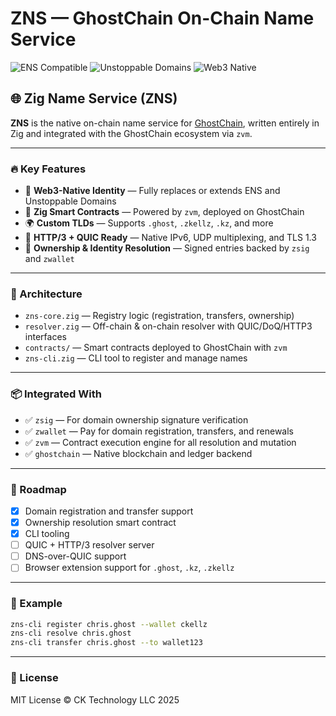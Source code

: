 # ZNS — GhostChain On-Chain Name Service

![ENS Compatible](https://img.shields.io/badge/Compatible-ENS-blueviolet)
![Unstoppable Domains](https://img.shields.io/badge/Web3-Unstoppable%20Domains-purple)
![Web3 Native](https://img.shields.io/badge/Web3-Native%20Name%20Service-brightgreen)

## 🌐 Zig Name Service (ZNS)

**ZNS** is the native on-chain name service for [GhostChain](https://ghostchain.io), written entirely in Zig and integrated with the GhostChain ecosystem via `zvm`.

---

### 🔥 Key Features

* 📛 **Web3-Native Identity** — Fully replaces or extends ENS and Unstoppable Domains
* 🔗 **Zig Smart Contracts** — Powered by `zvm`, deployed on GhostChain
* 🌍 **Custom TLDs** — Supports `.ghost`, `.zkellz`, `.kz`, and more
* 🚀 **HTTP/3 + QUIC Ready** — Native IPv6, UDP multiplexing, and TLS 1.3
* 🔐 **Ownership & Identity Resolution** — Signed entries backed by `zsig` and `zwallet`

---

### 🧠 Architecture

* `zns-core.zig` — Registry logic (registration, transfers, ownership)
* `resolver.zig` — Off-chain & on-chain resolver with QUIC/DoQ/HTTP3 interfaces
* `contracts/` — Smart contracts deployed to GhostChain with `zvm`
* `zns-cli.zig` — CLI tool to register and manage names

---

### 📦 Integrated With

* ✅ `zsig` — For domain ownership signature verification
* ✅ `zwallet` — Pay for domain registration, transfers, and renewals
* ✅ `zvm` — Contract execution engine for all resolution and mutation
* ✅ `ghostchain` — Native blockchain and ledger backend

---

### 🔮 Roadmap

* [x] Domain registration and transfer support
* [x] Ownership resolution smart contract
* [x] CLI tooling
* [ ] QUIC + HTTP/3 resolver server
* [ ] DNS-over-QUIC support
* [ ] Browser extension support for `.ghost`, `.kz`, `.zkellz`

---

### 📜 Example

```bash
zns-cli register chris.ghost --wallet ckellz
zns-cli resolve chris.ghost
zns-cli transfer chris.ghost --to wallet123
```

---

### 🧬 License

MIT License © CK Technology LLC 2025

